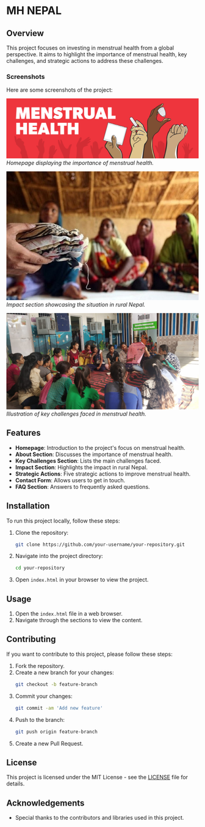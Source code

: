 # MH NEPAL

## Overview

This project focuses on investing in menstrual health from a global perspective. It aims to highlight the importance of menstrual health, key challenges, and strategic actions to address these challenges.



### Screenshots

Here are some screenshots of the project:

![Homepage](src/img/header_pic.jpg)
*Homepage displaying the importance of menstrual health.*

![Impact Section](src/img/nepalpp.jpg)
*Impact section showcasing the situation in rural Nepal.*

![Key Challenges](src/img/eduu.jpeg)
*Illustration of key challenges faced in menstrual health.*

## Features

- **Homepage**: Introduction to the project's focus on menstrual health.
- **About Section**: Discusses the importance of menstrual health.
- **Key Challenges Section**: Lists the main challenges faced.
- **Impact Section**: Highlights the impact in rural Nepal.
- **Strategic Actions**: Five strategic actions to improve menstrual health.
- **Contact Form**: Allows users to get in touch.
- **FAQ Section**: Answers to frequently asked questions.

## Installation

To run this project locally, follow these steps:

1. Clone the repository:
    ```bash
    git clone https://github.com/your-username/your-repository.git
    ```
2. Navigate into the project directory:
    ```bash
    cd your-repository
    ```
3. Open `index.html` in your browser to view the project.

## Usage

1. Open the `index.html` file in a web browser.
2. Navigate through the sections to view the content.

## Contributing

If you want to contribute to this project, please follow these steps:

1. Fork the repository.
2. Create a new branch for your changes:
    ```bash
    git checkout -b feature-branch
    ```
3. Commit your changes:
    ```bash
    git commit -am 'Add new feature'
    ```
4. Push to the branch:
    ```bash
    git push origin feature-branch
    ```
5. Create a new Pull Request.

## License

This project is licensed under the MIT License - see the [LICENSE](LICENSE) file for details.

## Acknowledgements

- Special thanks to the contributors and libraries used in this project.

